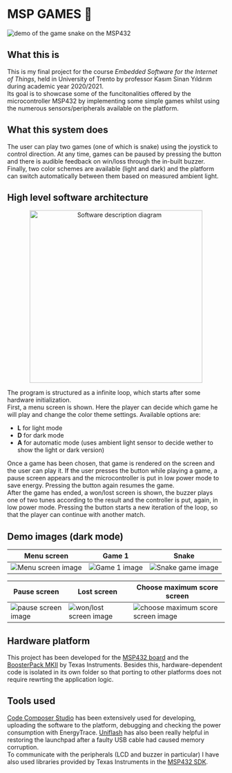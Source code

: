 # MSP GAMES 👾

![demo of the game snake on the MSP432](https://i.imgur.com/uURFLyd.jpg)

## What this is

This is my final project for the course _Embedded Software for the Internet of Things_, held in University of Trento by professor Kasım Sinan Yıldırım during academic year 2020/2021.  
Its goal is to showcase some of the funcitonalities offered by the microcontroller MSP432 by implementing some simple games whilst using the numerous sensors/peripherals available on the platform.

## What this system does

The user can play two games (one of which is snake) using the joystick to control direction. At any time, games can be paused by pressing the button and there is audible feedback on win/loss through the in-built buzzer. Finally, two color schemes are available (light and dark) and the platform can switch automatically between them based on measured ambient light.

## High level software architecture

<p align="center">
<img height="400em" src="https://i.imgur.com/YQALROQ.png" alt="Software description diagram">
<p>

The program is structured as a infinite loop, which starts after some hardware initialization.  
First, a menu screen is shown. Here the player can decide which game he will play and change the color theme settings. Available options are:

- **L** for light mode
- **D** for dark mode
- **A** for automatic mode (uses ambient light sensor to decide wether to show the light or dark version)

Once a game has been chosen, that game is rendered on the screen and the user can play it.
If the user presses the button while playing a game, a pause screen appears and the microcontroller is put in low power mode to save energy. Pressing the button again resumes the game.  
After the game has ended, a won/lost screen is shown, the buzzer plays one of two tunes according to the result and the controller is put, again, in low power mode. Pressing the button starts a new iteration of the loop, so that the player can continue with another match.

## Demo images (dark mode)

| Menu screen                                           | Game 1                                           | Snake                                                |
| ----------------------------------------------------- | ------------------------------------------------ | ---------------------------------------------------- |
| ![Menu screen image](https://i.imgur.com/trSFoyz.png) | ![Game 1 image](https://i.imgur.com/cXbSXhc.png) | ![Snake game image](https://i.imgur.com/GuHnLiy.png) |

| Pause screen                                           | Lost screen                                               | Choose maximum score screen                                           |
| ------------------------------------------------------ | --------------------------------------------------------- | --------------------------------------------------------------------- |
| ![pause screen image](https://i.imgur.com/RftvzYU.png) | ![won/lost screen image](https://i.imgur.com/sRJaipl.png) | ![choose maximum score screen image](https://i.imgur.com/S6f2Nm9.png) |

## Hardware platform

This project has been developed for the [MSP432 board](https://www.ti.com/product/MSP432P401R) and the [BoosterPack MKII](https://www.ti.com/tool/BOOSTXL-EDUMKII) by Texas Instruments.
Besides this, hardware-dependent code is isolated in its own folder so that porting to other platforms does not require rewrting the application logic.

## Tools used

[Code Composer Studio](https://www.ti.com/tool/CCSTUDIO) has been extensively used for developing, uploading the software to the platform, debugging and checking the power consumption with EnergyTrace.
[Uniflash](https://www.ti.com/tool/UNIFLASH) has also been really helpful in restoring the launchpad after a faulty USB cable had caused memory corruption.  
To communicate with the peripherals (LCD and buzzer in particular) I have also used libraries provided by Texas Instruments in the [MSP432 SDK](https://dev.ti.com/tirex/explore/node?compilers=ccs&devtools=MSP-EXP432P401R&node=ADoDWIZc5WTuUbxxkAgevQ__z-lQYNj__LATEST).
